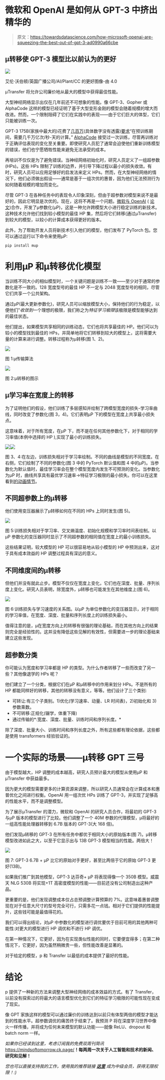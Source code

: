 # 微软和 OpenAI 是如何从 GPT-3 中挤出精华的

> 原文：<https://towardsdatascience.com/how-microsoft-openai-are-squeezing-the-best-out-of-gpt-3-ad0990a66cbe>

## μ转移使 GPT-3 模型比以前认为的更好

![](img/0208565854369e9ddca89620681a2e0f.png)

艾伦·沃伯顿/英国广播公司/AI/Plant/CC 的更好图像-由 4.0

μTransfer 将允许公司廉价地从最大的模型中获得最佳性能。

大型神经网络显示出仅在几年前还不可想象的性能。像 GPT-3、Gopher 或 AlphaCode 这样的模型已经证明了基于大型变形金刚的模型会随着规模的增大而改进。然而，一个限制阻碍了它们在实践中的表现——由于它们巨大的体型，它们只能被训练一次。

GPT-3 175B(家族中最大的)花费了[几百万](https://lambdalabs.com/blog/demystifying-gpt-3/)(具体数字没有透露)[要求](https://arxiv.org/pdf/2005.14165.pdf)“在预训练期间，需要几千万亿次/秒-天的计算。” [AlphaCode](https://storage.googleapis.com/deepmind-media/AlphaCode/competition_level_code_generation_with_alphacode.pdf) 接受过一次训练，尽管再训练对于正确评估表现的变化至关重要。即使研究人员犯了通常会迫使他们重新训练模型的错误，他们也宁愿牺牲性能来避免无法承受的成本。

再培训不仅仅是为了避免错误。当神经网络初始化时，研究人员定义了一组超参数(HPs)。这些 HPs 限制了训练的边界，并引导下降过程以最小的损失收敛。有时，研究人员可以应用足够好的启发法来定义 HPs。然而，在大型神经网络的情况下，他们必须做出假设——通常是基于一组次优的惠普，因为他们无法预测行为如何随着规模的增加而变化。

尽管 GPT-3 在各种任务中的表现令人印象深刻，但由于超参数对模型来说不是最好的，因此它明显是次优的。现在，这将不再是一个问题。[微软与 OpenAI](https://www.microsoft.com/en-us/research/blog/%C2%B5transfer-a-technique-for-hyperparameter-tuning-of-enormous-neural-networks/) ( [论文](https://www.microsoft.com/en-us/research/uploads/prod/2021/11/TP5.pdf))合作，开发了μ参数化(μP)，这是一种允许跨模型大小进行稳定训练的新技术。这种技术允许他们找到较小模型的最佳 HP 集，然后将它们转移(通过μTransfer)到较大的模型，以较小的计算成本获得更好的版本。

此外，为了帮助开发人员将新技术引入他们的模型，他们发布了 PyTorch 包。您可以通过运行以下命令来使用μP:

```
pip install mup
```

# 利用μP 和μ转移优化模型

当训练不同大小的相似模型时，一个关键问题是训练不一致——至少对于通常的参数化是不一致的。128 宽度型号的最佳 HP 不一定与 2048 宽度型号的相同，尽管它们共享一个公共架构。

通过μP(最大更新参数化)，研究人员可以缩放模型大小，保持他们的行为稳定，以便他们"*收敛到*一个理想的极限，我们称之为*特征学习极限*该极限是模型能够达到的最佳状态。

他们提出，如果模型共享相同的训练动态，它们也将共享最佳的 HP。他们可以为较小的模型找到最佳的 HPs，并简单地将它们转移到较大的模型上，这将需要大量的计算来进行调整。转移过程称为μ转移(图 1、2)。

![](img/cf2bc8885ff0717f02d2ae71b50b972b.png)

图 1:μ传输算法

![](img/47ecb0e0338d3a600c5ea59000e48327.png)

图 2:μ转移的图示

## μ学习率在宽度上的转移

为了证明他们的假设，他们训练了多层感知并绘制了跨模型宽度的损失-学习率曲线，同时改变了参数化(图 3，4)。它们表明μP 下的模型在宽度上共享最小损失点。

这意味着，对于所有宽度，在μP 下，而不是在任何其他参数化下，对于相同的学习率值(本例中选择的 HP ),实现了最小的训练损失。

![](img/7219b026b62a26d9f3647a4c294838a0.png)![](img/53305c27abf62c12c3315b601df15f84.png)

图 3、4:在左边，训练损失相对于学习率绘制。不同的曲线是模型的不同宽度。在右侧，它们绘制了不同的参数化(图 3 中的 PyTorch 默认值和图 4 中的μP)。当参数化为默认值时，最佳学习率会在整个模型宽度内发生不可预测的变化。当参数化为μP 时，曲线共享具有最优学习速率→特征学习极限的最小损失。你可以在这里看到[的动画情节](https://www.microsoft.com/en-us/research/uploads/prod/2022/03/1400x788_Hyperparameters_no_logo_hero.gif)。

## 不同超参数上的μ转移

他们使用变压器展示了μ转移如何在不同的 HPs 上同时发生(图 5)。

![](img/7fa457d9c79edb3f1f329864ad4c661d.png)

图 5:训练损失相对于学习率、交叉熵温度、初始化规模和学习率时间表绘制。以μP 参数化的变压器同时显示了不同超参数的相同值在宽度上的最小训练损失。

这些结果证明，较大模型的 HP 可以很容易地从较小模型的 HP 中预测出来，这对于具有成本效益的 HP 调整过程具有深远的意义。

## 不同维度间的μ转移

但他们并没有就此止步。模型不仅仅在宽度上变化，它们也在深度、批量、序列长度上变化。研究人员表明，除宽度外，μ转移也可能发生在其他维度上(图 6)。

![](img/0cfe7f689d0682293e1caa1e78acab1a.png)

图 6:训练损失与学习速度的关系图。以μP 为单位参数化的变压器显示，对于相同的学习率值，在宽度、深度、批量和序列长度上的训练损失最小。

值得注意的是，μ在宽度方向上的转移有很强的理论基础，而在其他方向上的结果则完全是经验性的。这并没有降低这些见解的有效性，但需要进一步的理论基础来建立这些发现。

## 超参数分类

你可能认为宽度和学习率都是 HP 的类型。为什么作者转移了一些而改变了另一些？其他像退学的 HPs 呢？

他们建立了一个分类，根据它们在μP 和μ转移中的作用来划分 HPs。不是所有的 HP 都能同样好的转移，其他的转移没有意义，等等。他们设计了三个类别:

*   可转让:有三个子类别。1)优化(学习速率、动量、LR 时间表)，2)初始化和 3)参数乘数。
*   不可转移:正规化(辍学，体重下降)
*   通过传输的*:宽度、深度、批量、训练时间和序列长度。*

除了深度、批量大小、训练时间和序列长度之外，所有这些都有理论依据，这些都是使用 transformers 经验验证的。

# 一个实际的场景——μ转移 GPT 三号

由于模型越大，HP 调整的成本越高，研究人员预计最大的模型从使用μP 和μTransfer 中获益最多。

因为更大的模型需要更多的计算资源来调整，所以研究人员通常会在计算成本和惠普优化之间进行权衡。OpenAI 用一组次优 HPs 训练了 GPT-3，并实现了足够高的性能水平，而不是调整模型。

为了展示μTransfer 的潜力，微软和 OpenAI 的研究人员合作，将最初的 GPT-3 与μP 版本的模型进行了比较。他们调整了一个 40M 参数的代理模型，μ将最好的一组高性能处理器转移到 6.7B 版本的 GPT-3(大 168 倍)。

他们发现μ转移的 GPT-3 在所有任务中都优于相同大小的原始版本(图 7)。μ转移模型改进如此之大，以至于它显示出与 13B GPT-3 模型相当的性能。两倍大！

![](img/9bf8e5a47a0664ae060ad050e4e6f37e.png)

图 7: GPT-3 6.7B + μP 比它的原始对手更好，甚至比两倍于它的原始 GPT-3 更好(13B)。

如果我们推广到其他模型，GPT-3 达芬奇+ μP 将表现得像一个 350B 模型。威震天 NLG 530B 将实现+1T 高密度模型的性能——目前还没有公司制造出这种产品。

更重要的是，他们发现调整成本仅占总预调整计算预算的 7%。这意味着惠普调整现在对于任意大尺寸的型号完全可行，只需多花一点钱。相对于它们提供的性能提升，这些钱可能是最值得花的。

我们可以得出结论，对μP 中参数化的模型进行调优要优于目前可用的其他两种可能性:对更大的模型进行 HP 调优和不进行 HP 调优。

在第一种情况下，它更好，因为在实现类似性能的同时，它要便宜得多；在第二种情况下，它更好，因为虽然稍微贵一些，但性能改善是显著的。

对于给定的模型，p 和 Transfer 以最低的成本提供了最好的性能。

# 结论

p 提供了一种新的方法来调整大型神经网络的成本效益的方式。有了 Transfer，以前没有探索过的将最大的语言模型优化到它们的特征学习极限的可能性现在变成了现实。

像 GPT 家族这样的模型可以通过廉价的训练达到以前只有体型两倍的模型才能达到的性能水平。超参数调优的痛苦终于结束了。我预测 P 将在深度学习世界中像火一样传播，并将成为任何未来模型的默认功能——就像 ReLU、dropout 和 batch norm 一样。

*如果你已经读到这里，考虑订阅我的免费双周刊简讯*<https://mindsoftomorrow.ck.page/>**！每两周一次关于人工智能和技术的新闻、研究和见解！**

**您也可以直接支持我的工作，使用我的推荐链接* [***这里***](https://albertoromgar.medium.com/membership) *成为中级会员，获得无限权限！:)**